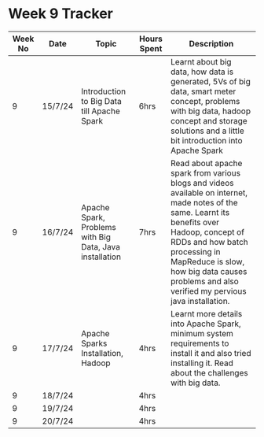 # Week 9 Tracker

| Week No | Date    | Topic                                   | Hours Spent | Description                                                                                                                                                                        |
| ------- | ------- | --------------------------------------- | ----------- | ---------------------------------------------------------------------------------------------------------------------------------------------------------------------------------- |
| 9       | 15/7/24 | Introduction to Big Data till Apache Spark | 6hrs        | Learnt about big data, how data is generated, 5Vs of big data, smart meter concept, problems with big data, hadoop concept and storage solutions and a little bit introduction into Apache Spark |
| 9       | 16/7/24 | Apache Spark, Problems with Big Data, Java installation                                        | 7hrs        | Read about apache spark from various blogs and videos available on internet, made notes of the same. Learnt its benefits over Hadoop, concept of RDDs and how batch processing in MapReduce is slow, how big data causes problems and also verified my pervious java installation.
| 9       | 17/7/24 |   Apache Sparks Installation, Hadoop                                      | 4hrs        | Learnt more details into Apache Spark, minimum system requirements to install it and also tried installing it. Read about the challenges with big data.
| 9       | 18/7/24 |                                         | 4hrs        |
| 9       | 19/7/24 |                                         | 4hrs        |
| 9       | 20/7/24  |                                         | 4hrs        |
